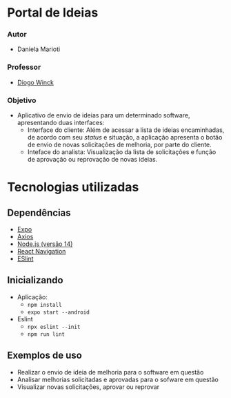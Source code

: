 
# Portal de Ideias

### Autor

  - Daniela Marioti

### Professor

  - [Diogo Winck](https://github.com/dvwinck)

### Objetivo

  - Aplicativo de envio de ideias para um determinado software, apresentando duas interfaces:
    - Interface do cliente: Além de acessar a lista de ideias encaminhadas, de acordo com seu *status* e situação, a aplicação  apresenta o botão de envio de novas solicitações de melhoria, por parte do cliente.
    - Inteface do analista: Visualização da lista de solicitações e função de aprovação ou reprovação de novas ideias. 

# Tecnologias utilizadas

## Dependências

  - [Expo](https://expo.io/)
  - [Axios](https://github.com/axios/axios)
  - [Node.js (versão 14)](https://nodejs.org/en/)
  - [React Navigation](https://reactnavigation.org/)
  - [ESlint](https://eslint.org/docs/)
  
## Inicializando

  - Aplicação:
    - `npm install`
    - `expo start --android`
  - Eslint
    - `npx eslint --init`
    - `npm run lint`

## Exemplos de uso

- Realizar o envio de ideia de melhoria para o software em questão
- Analisar melhorias solicitadas e aprovadas para o sofware em questão
- Visualizar novas solicitações, aprovar ou reprovar
